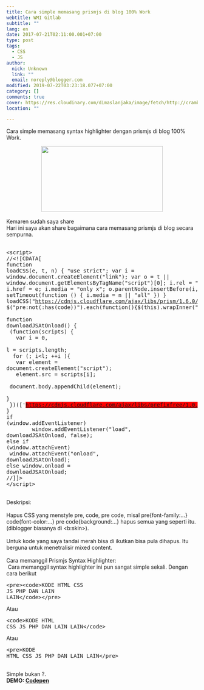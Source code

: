 ```yaml
---
title: Cara simple memasang prismjs di blog 100% Work
webtitle: WMI Gitlab
subtitle: ""
lang: en
date: 2017-07-21T02:11:00.001+07:00
type: post
tags:
  - CSS
  - JS
author:
  nick: Unknown
  link: ""
  email: noreply@blogger.com
modified: 2019-07-22T03:23:18.077+07:00
category: []
comments: true
cover: https://res.cloudinary.com/dimaslanjaka/image/fetch/http://crambler.com/wp-content/uploads/2014/07/PrismJS_Blog_NEW.jpg
location: ""

---
```


Cara simple memasang syntax highlighter dengan prismjs di blog 100% Work.<br><div class="separator" style="clear: both; text-align: center;"><a href="https://res.cloudinary.com/dimaslanjaka/image/fetch/http://crambler.com/wp-content/uploads/2014/07/PrismJS_Blog_NEW.jpg" imageanchor="1" style="margin-left: 1em; margin-right: 1em;" rel="noopener noreferer nofollow"><img border="0" data-original-height="431" data-original-width="800" height="172" src="https://res.cloudinary.com/dimaslanjaka/image/fetch/http://crambler.com/wp-content/uploads/2014/07/PrismJS_Blog_NEW.jpg" width="320"></a></div><br>Kemaren sudah saya share<br>Hari ini saya akan share bagaimana cara memasang prismjs di blog secara sempurna.<br><br><pre>&lt;script&gt;<br>//&lt;![CDATA[<br>function loadCSS(e, t, n) { "use strict"; var i = window.document.createElement("link"); var o = t || window.document.getElementsByTagName("script")[0]; i.rel = "stylesheet"; i.href = e; i.media = "only x"; o.parentNode.insertBefore(i, o); setTimeout(function () { i.media = n || "all" }) }<br>loadCSS("https://cdnjs.cloudflare.com/ajax/libs/prism/1.6.0/themes/prism-solarizedlight.css");<br><br>$("pre:not(:has(code))").each(function(){$(this).wrapInner("&lt;code&gt;&lt;/code&gt;")});$("code").addClass("language-markup");<br><br>function downloadJSAtOnload() {<br>&nbsp;(function(scripts) {<br>&nbsp; &nbsp;var i = 0,<br>&nbsp; &nbsp; l = scripts.length;<br>&nbsp; for (; i&lt;l; ++i ){<br>&nbsp; &nbsp;var element = document.createElement("script");<br>&nbsp; &nbsp;element.src = scripts[i];<br>&nbsp; &nbsp;document.body.appendChild(element);<br>&nbsp; }<br>&nbsp;})(['<span style="background-color: red;">https://cdnjs.cloudflare.com/ajax/libs/prefixfree/1.0.7/prefixfree.min.js</span>','https://cdnjs.cloudflare.com/ajax/libs/prism/1.6.0/prism.min.js']);<br>}<br>if (window.addEventListener)<br>&nbsp; &nbsp; &nbsp; &nbsp; window.addEventListener("load", downloadJSAtOnload, false);<br>else if (window.attachEvent)<br>&nbsp;window.attachEvent("onload", downloadJSAtOnload);<br>else window.onload = downloadJSAtOnload;<br>//]]&gt;<br>&lt;/script&gt;</pre><br>Deskripsi:<br><br>Hapus CSS yang menstyle pre, code, pre code, misal pre{font-family:…} code{font-color:…} pre code{background:…} hapus semua yang seperti itu. (diblogger biasanya di &lt;b:skin&gt;).<br><br>Untuk kode yang saya tandai merah bisa di ikutkan bisa pula dihapus. Itu berguna untuk menetralisir mixed content.<br><br>Cara memanggil Prismjs Syntax Highlighter:<br>&nbsp;Cara memanggil syntax highlighter ini pun sangat simple sekali. Dengan cara berikut<br><pre>&lt;pre&gt;&lt;code&gt;KODE HTML CSS JS PHP DAN LAIN LAIN&lt;/code&gt;&lt;/pre&gt;</pre>Atau<br><pre>&lt;code&gt;KODE HTML CSS JS PHP DAN LAIN LAIN&lt;/code&gt;</pre>Atau<br><pre>&lt;pre&gt;KODE HTML CSS JS PHP DAN LAIN LAIN&lt;/pre&gt;</pre><br>Simple bukan ?.<br><b>DEMO:&nbsp;<a href="https://codepen.io/dimaslanjaka/full/XRppbo/" rel="noopener noreferer nofollow" target="_blank">Codepen</a></b><br><b><br></b>